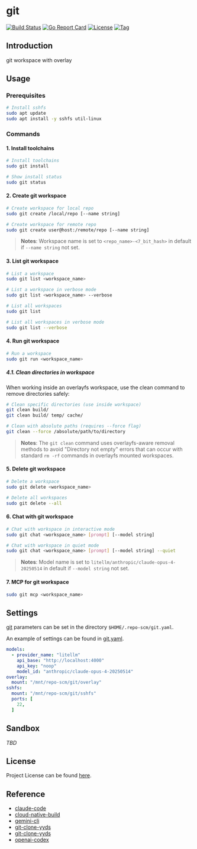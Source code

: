 # git

[![Build Status](https://github.com/repo-scm/git/workflows/ci/badge.svg?branch=main&event=push)](https://github.com/repo-scm/git/actions?query=workflow%3Aci)
[![Go Report Card](https://goreportcard.com/badge/github.com/repo-scm/git)](https://goreportcard.com/report/github.com/repo-scm/git)
[![License](https://img.shields.io/github/license/repo-scm/git.svg)](https://github.com/repo-scm/git/blob/main/LICENSE)
[![Tag](https://img.shields.io/github/tag/repo-scm/git.svg)](https://github.com/repo-scm/git/tags)



## Introduction

git workspace with overlay



## Usage

### Prerequisites

```bash
# Install sshfs
sudo apt update
sudo apt install -y sshfs util-linux
```

### Commands

#### 1. Install toolchains

```bash
# Install toolchains
sudo git install

# Show install status
sudo git status
```

#### 2. Create git workspace

```bash
# Create workspace for local repo
sudo git create /local/repo [--name string]

# Create workspace for remote repo
sudo git create user@host:/remote/repo [--name string]
```

> **Notes**: Workspace name is set to `<repo_name>-<7_bit_hash>` in default if `--name string` not set.

#### 3. List git workspace

```bash
# List a workspace
sudo git list <workspace_name>

# List a workspace in verbose mode
sudo git list <workspace_name> --verbose

# List all workspaces
sudo git list

# List all workspaces in verbose mode
sudo git list --verbose
```

#### 4. Run git workspace

```bash
# Run a workspace
sudo git run <workspace_name>
```

##### 4.1. Clean directories in workspace

When working inside an overlayfs workspace, use the clean command to remove directories safely:

```bash
# Clean specific directories (use inside workspace)
git clean build/
git clean build/ temp/ cache/

# Clean with absolute paths (requires --force flag)
git clean --force /absolute/path/to/directory
```

> **Notes**: The `git clean` command uses overlayfs-aware removal methods to avoid "Directory not empty" errors that can
> occur with standard `rm -rf` commands in overlayfs mounted workspaces.

#### 5. Delete git workspace

```bash
# Delete a workspace
sudo git delete <workspace_name>

# Delete all workspaces
sudo git delete --all
```

#### 6. Chat with git workspace

```bash
# Chat with workspace in interactive mode
sudo git chat <workspace_name> [prompt] [--model string]

# Chat with workspace in quiet mode
sudo git chat <workspace_name> [prompt] [--model string] --quiet
```

> **Notes**: Model name is set to `litellm/anthropic/claude-opus-4-20250514` in default if `--model string` not set.

#### 7. MCP for git workspace

```bash
sudo git mcp <workspace_name>
```



## Settings

[git](https://github.com/repo-scm/git) parameters can be set in the directory `$HOME/.repo-scm/git.yaml`.

An example of settings can be found in [git.yaml](https://github.com/repo-scm/git/blob/main/config/git.yaml).

```yaml
models:
  - provider_name: "litellm"
    api_base: "http://localhost:4000"
    api_key: "noop"
    model_id: "anthropic/claude-opus-4-20250514"
overlay:
  mount: "/mnt/repo-scm/git/overlay"
sshfs:
  mount: "/mnt/repo-scm/git/sshfs"
  ports: [
    22,
  ]
```



## Sandbox

*TBD*



## License

Project License can be found [here](LICENSE).



## Reference

- [claude-code](https://github.com/anthropics/claude-code)
- [cloud-native-build](https://docs.cnb.cool/zh/)
- [gemini-cli](https://github.com/google-gemini/gemini-cli)
- [git-clone-yyds](https://cloud.tencent.com/developer/article/2456809)
- [git-clone-yyds](https://cnb.cool/cnb/cool/git-clone-yyds)
- [openai-codex](https://github.com/openai/codex)
